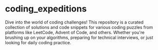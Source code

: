 # coding_expeditions
Dive into the world of coding challenges! This repository is a curated collection of solutions and code snippets for various coding puzzles from platforms like LeetCode, Advent of Code, and others. Whether you're brushing up on your algorithms, preparing for technical interviews, or just looking for daily coding practice.

